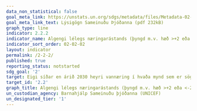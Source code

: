 ```yaml
---
data_non_statistical: false
goal_meta_link: https://unstats.un.org/sdgs/metadata/files/Metadata-02-02-02a.pdf
goal_meta_link_text: Lýsigögn Sameinuðu Þjóðanna (pdf 232kB)
graph_type: line
indicator: 2.2.2
indicator_name: Algengi lélegs næringarástands (þyngd m.v. hæð >+2 eða <-2 staðalfrávik frá meðaltali barnavaxtarstuðuls Alþjóðaheilbrigðismálastofnunarinnar) meðal barna undir 5 ára aldri, eftir tegund (vanþrif og ofþyngd).
indicator_sort_order: 02-02-02
layout: indicator
permalink: /2-2-2/
published: true
reporting_status: notstarted
sdg_goal: '2'
target: Eigi síðar en árið 2030 heyri vannæring í hvaða mynd sem er sögunni til, þar að auki verði árið 2025 búið að ná alþjóðlegum markmiðum um að stemma stigu við kyrkingi í vexti og tæringu barna undir fimm ára aldri, og hugað að næringarþörfum unglingsstúlkna, þungaðra kvenna, kvenna með börn á brjósti og aldraðra.
target_id: '2.2'
graph_title: Algengi lélegs næringarástands (þyngd m.v. hæð >+2 eða <-2 staðalfrávik frá meðaltali barnavaxtarstuðuls Alþjóðaheilbrigðismálastofnunarinnar) meðal barna undir 5 ára aldri, eftir tegund (vanþrif og ofþyngd).
un_custodian_agency: Barnahjálp Sameinuðu þjóðanna (UNICEF)
un_designated_tier: '1'
---
```


